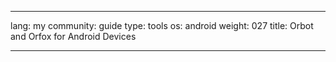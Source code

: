 

---

lang: my
community: guide
type: tools
os: android
weight: 027
title: Orbot and Orfox for Android Devices

---

<stub>

